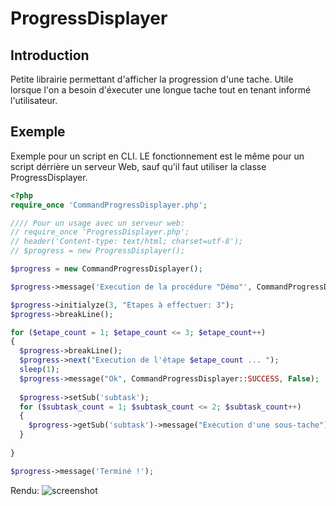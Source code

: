 ProgressDisplayer
=================

## Introduction

Petite librairie permettant d'afficher la progression d'une tache. Utile lorsque 
l'on a besoin d'éxecuter une longue tache tout en tenant informé l'utilisateur.

## Exemple

Exemple pour un script en CLI. LE fonctionnement est le même pour un script 
dérrière un serveur Web, sauf qu'il faut utiliser la classe ProgressDisplayer.

``` php
<?php
require_once 'CommandProgressDisplayer.php';

//// Pour un usage avec un serveur web:
// require_once 'ProgressDisplayer.php';
// header('Content-type: text/html; charset=utf-8');
// $progress = new ProgressDisplayer();

$progress = new CommandProgressDisplayer();

$progress->message('Execution de la procédure "Démo"', CommandProgressDisplayer::INFO);

$progress->initialyze(3, "Etapes à effectuer: 3");
$progress->breakLine();

for ($etape_count = 1; $etape_count <= 3; $etape_count++)
{
  $progress->breakLine();
  $progress->next("Execution de l'étape $etape_count ... ");
  sleep(1);
  $progress->message("Ok", CommandProgressDisplayer::SUCCESS, False);
  
  $progress->setSub('subtask');
  for ($subtask_count = 1; $subtask_count <= 2; $subtask_count++)
  {
    $progress->getSub('subtask')->message("Execution d'une sous-tache");
  }
  
}

$progress->message('Terminé !');
```

Rendu:
![screenshot](https://raw2.github.com/buxx/ProgressDisplayer/master/ProgressDisplayer.png)